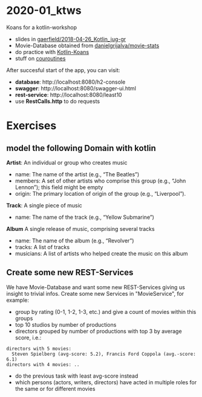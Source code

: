 # 2020-01_ktws
Koans for a kotlin-workshop

* slides in [gaerfield/2018-04-26_Kotlin_jug-gr](https://gaerfield.github.io/2018-04-26_Kotlin_jug-gr/kotlin/index.html#/)
* Movie-Database obtained from [danielgrijalva/movie-stats](https://github.com/danielgrijalva/movie-stats)
* do practice with [Kotlin-Koans](https://play.kotlinlang.org/koans/Introduction/Hello,%20world!/Task.kt)
* stuff on [couroutines](https://kotlinlang.org/docs/reference/coroutines/basics.html)

After succesful start of the app, you can visit:
* **database**: http://localhost:8080/h2-console
* **swagger**: http://localhost:8080/swagger-ui.html
* **rest-service**: http://localhost:8080/least10
* use **RestCalls.http** to do requests

# Exercises

## model the following Domain with kotlin

**Artist**: An individual or group who creates music
* name: The name of the artist (e.g., “The Beatles”)
* members: A set of other artists who comprise this group (e.g., “John Lennon”);
this field might be empty
* origin: The primary location of origin of the group (e.g., “Liverpool”).

**Track**: A single piece of music
* name: The name of the track (e.g., “Yellow Submarine”)

**Album**
A single release of music, comprising several tracks
* name: The name of the album (e.g., “Revolver”)
* tracks: A list of tracks
* musicians: A list of artists who helped create the music on this album

## Create some new REST-Services

We have Movie-Database and want some new REST-Services giving us insight to trivial infos. Create some new Services in "MovieService", for example:  
* group by rating (0-1, 1-2, 1-3, etc.) and give a count of movies within this groups
* top 10 studios by number of productions
* directors grouped by number of productions with top 3 by average score, i.e.:
```string
directors with 5 movies:
  Steven Spielberg (avg-score: 5.2), Francis Ford Coppola (avg.-score: 6.1)
directors with 4 movies: ..
```
* do the previous task with least avg-score instead
* which persons (actors, writers, directors) have acted in multiple roles for the same or for different movies